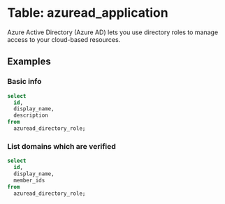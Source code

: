 # Table: azuread_application

Azure Active Directory (Azure AD) lets you use directory roles to manage access to your cloud-based resources.

## Examples

### Basic info

```sql
select
  id,
  display_name,
  description
from
  azuread_directory_role;
```

### List domains which are verified

```sql
select
  id,
  display_name,
  member_ids
from
  azuread_directory_role;
```
